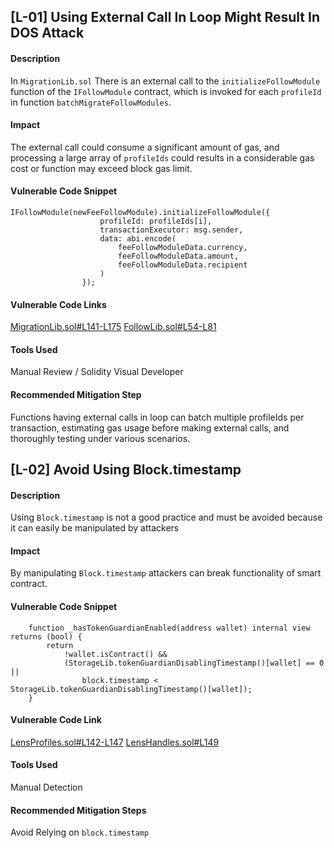 ## [L-01] Using External Call In Loop Might Result In DOS Attack 
#### Description
In ```MigrationLib.sol``` There is an external call to the ```initializeFollowModule``` function of the ```IFollowModule``` contract, which is invoked for each ```profileId``` in function ```batchMigrateFollowModules```.
#### Impact 
The external call could consume a significant amount of gas, and processing a large array of ```profileIds``` could  results in a considerable gas cost or function may exceed block gas limit.
#### Vulnerable Code Snippet 
``` solidity
IFollowModule(newFeeFollowModule).initializeFollowModule({
                    profileId: profileIds[i],
                    transactionExecutor: msg.sender,
                    data: abi.encode(
                        feeFollowModuleData.currency,
                        feeFollowModuleData.amount,
                        feeFollowModuleData.recipient
                    )
                });
```
#### Vulnerable Code Links
[MigrationLib.sol#L141-L175](https://github.com/code-423n4/2023-07-lens/blob/cdef6ebc6266c44c7068bc1c4c04e12bf0d67ead/contracts/libraries/MigrationLib.sol#L141-L175)
[FollowLib.sol#L54-L81](https://github.com/code-423n4/2023-07-lens/blob/cdef6ebc6266c44c7068bc1c4c04e12bf0d67ead/contracts/libraries/FollowLib.sol#L54-L81)
#### Tools Used 
Manual Review / Solidity Visual Developer 
#### Recommended Mitigation Step 
Functions having external calls in loop can batch multiple profileIds per transaction, estimating gas usage before making external calls, and thoroughly testing under various scenarios.
## [L-02] Avoid Using Block.timestamp 
#### Description
Using ```Block.timestamp``` is not a good practice and must be avoided because it can easily be manipulated by attackers
#### Impact 
By manipulating ```Block.timestamp``` attackers can break functionality of smart contract.
#### Vulnerable Code Snippet 
``` solidity 
    function _hasTokenGuardianEnabled(address wallet) internal view returns (bool) {
        return
            !wallet.isContract() &&
            (StorageLib.tokenGuardianDisablingTimestamp()[wallet] == 0 ||
                block.timestamp < StorageLib.tokenGuardianDisablingTimestamp()[wallet]);
    }
```
#### Vulnerable Code Link
[LensProfiles.sol#L142-L147](https://github.com/code-423n4/2023-07-lens/blob/cdef6ebc6266c44c7068bc1c4c04e12bf0d67ead/contracts/base/LensProfiles.sol#L142-L147)
[LensHandles.sol#L149](https://github.com/code-423n4/2023-07-lens/blob/cdef6ebc6266c44c7068bc1c4c04e12bf0d67ead/contracts/namespaces/LensHandles.sol#L149)
#### Tools Used 
Manual Detection
#### Recommended Mitigation Steps
Avoid Relying on ```block.timestamp```